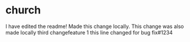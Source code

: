 church
======

I have edited the readme!
Made this change locally.
This change was also made locally
third changefeature 1
this line changed for bug fix#1234
